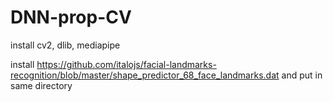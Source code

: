 # DNN-prop-CV
install cv2, dlib, mediapipe

install https://github.com/italojs/facial-landmarks-recognition/blob/master/shape_predictor_68_face_landmarks.dat and put in same directory
